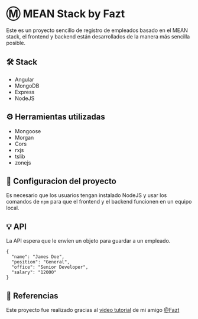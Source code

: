 # Ⓜ️ MEAN Stack by Fazt
Este es un proyecto sencillo de registro de empleados basado en el MEAN stack, el frontend y backend están desarrollados de la manera más sencilla posible.

## 🛠 Stack
- Angular
- MongoDB
- Express
- NodeJS

## ⚙️ Herramientas utilizadas
- Mongoose
- Morgan
- Cors
- rxjs
- tslib
- zonejs
## 🔩 Configuracion del proyecto
Es necesario que los usuarios tengan instalado NodeJS y usar los comandos de `npm` para que el frontend y el backend funcionen en un equipo local.

## 💡 API
La API espera que le envíen un objeto para guardar a un empleado.
```
{
  "name": "James Doe",
  "position": "General",
  "office": "Senior Developer",
  "salary": "12000"
}
```
## 🔗 Referencias
Este proyecto fue realizado gracias al [video tutorial](https://youtu.be/qf8-JzU-4IE?t=7153) de mi amigo [@Fazt](https://github.com/)